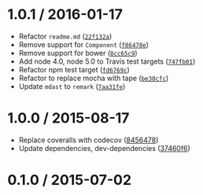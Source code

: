 <!--remark setext-->

<!--lint disable no-multiple-toplevel-headings-->

1.0.1 / 2016-01-17
==================

*   Refactor `readme.md` ([`22f132a`](https://github.com/wooorm/mdast-util-to-string/commit/22f132a))
*   Remove support for `Component` ([`f86478e`](https://github.com/wooorm/mdast-util-to-string/commit/f86478e))
*   Remove support for bower ([`8cc65c9`](https://github.com/wooorm/mdast-util-to-string/commit/8cc65c9))
*   Add node 4.0, node 5.0 to Travis test targets ([`747fb01`](https://github.com/wooorm/mdast-util-to-string/commit/747fb01))
*   Refactor npm test target ([`fd6769c`](https://github.com/wooorm/mdast-util-to-string/commit/fd6769c))
*   Refactor to replace mocha with tape ([`be30cfc`](https://github.com/wooorm/mdast-util-to-string/commit/be30cfc))
*   Update `mdast` to `remark` ([`7aa31fe`](https://github.com/wooorm/mdast-util-to-string/commit/7aa31fe))

1.0.0 / 2015-08-17
==================

*   Replace coveralls with codecov ([8456478](https://github.com/wooorm/mdast-util-to-string/commit/8456478))
*   Update dependencies, dev-dependencies ([37460f6](https://github.com/wooorm/mdast-util-to-string/commit/37460f6))

0.1.0 / 2015-07-02
==================
